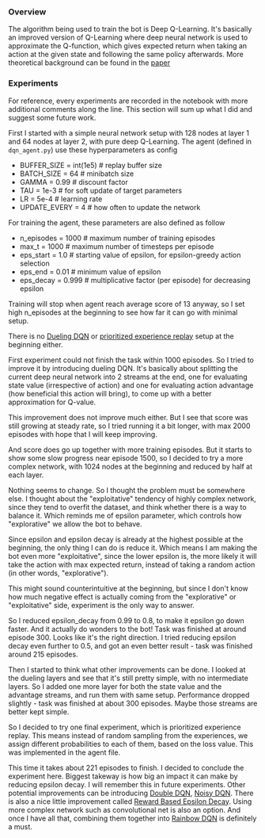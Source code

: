 ### Overview

The algorithm being used to train the bot is Deep Q-Learning. It's basically an improved version of Q-Learning where deep neural network is used to approximate the Q-function, which gives expected return when taking an action at the given state and following the same policy afterwards. More theoretical background can be found in the [paper](https://deepmind.com/research/publications/human-level-control-through-deep-reinforcement-learning) 

### Experiments

For reference, every experiments are recorded in the notebook with more additional comments along the line. This section will sum up what I did and suggest some future work.

First I started with a simple neural network setup with 128 nodes at layer 1 and 64 nodes at layer 2, with pure deep Q-Learning. The agent (defined in `dqn_agent.py`) use these hyperparameters as config

- BUFFER_SIZE = int(1e5)  # replay buffer size
- BATCH_SIZE = 64         # minibatch size
- GAMMA = 0.99            # discount factor
- TAU = 1e-3              # for soft update of target parameters
- LR = 5e-4               # learning rate 
- UPDATE_EVERY = 4        # how often to update the network

For training the agent, these parameters are also defined as follow

- n_episodes = 1000       # maximum number of training episodes
- max_t = 1000            # maximum number of timesteps per episode
- eps_start = 1.0         # starting value of epsilon, for epsilon-greedy action selection
- eps_end = 0.01          # minimum value of epsilon
- eps_decay = 0.999       # multiplicative factor (per episode) for decreasing epsilon

Training will stop when agent reach average score of 13 anyway, so I set high n_episodes at the beginning to see how far it can go with minimal setup.

There is no [Dueling DQN](https://arxiv.org/pdf/1511.06581.pdf) or [prioritized experience replay](https://arxiv.org/abs/1511.05952) setup at the beginning either.

First experiment could not finish the task within 1000 episodes. So I tried to improve it by introducing dueling DQN. It's basically about splitting the current deep neural network into 2 streams at the end, one for evaluating state value (irrespective of action) and one for evaluating action advantage (how beneficial this action will bring), to come up with a better approximation for Q-value.

This improvement does not improve much either. But I see that score was still growing at steady rate, so I tried running it a bit longer, with max 2000 episodes with hope that I will keep improving.

And score does go up together with more training episodes. But it starts to show some slow progress near episode 1500, so I decided to try a more complex network, with 1024 nodes at the beginning and reduced by half at each layer.

Nothing seems to change. So I thought the problem must be somewhere else. I thought about the "exploitative" tendency of highly complex network, since they tend to overfit the dataset, and think whether there is a way to balance it. Which reminds me of epsilon parameter, which controls how "explorative" we allow the bot to behave.

Since epsilon and epsilon decay is already at the highest possible at the beginning, the only thing I can do is reduce it. Which means I am making the bot even more "exploitative", since the lower epsilon is, the more likely it will take the action with max expected return, instead of taking a random action (in other words, "explorative").

This might sound counterintuitive at the beginning, but since I don't know how much negative effect is actually coming from the "explorative" or "exploitative" side, experiment is the only way to answer.

So I reduced epsilon_decay from 0.99 to 0.8, to make it epsilon go down faster. And it actually do wonders to the bot! Task was finished at around episode 300. Looks like it's the right direction. I tried reducing epsilon decay even further to 0.5, and got an even better result - task was finished around 215 episodes.

Then I started to think what other improvements can be done. I looked at the dueling layers and see that it's still pretty simple, with no intermediate layers. So I added one more layer for both the state value and the advantage streams, and run them with same setup. Performance dropped slightly - task was finished at about 300 episodes. Maybe those streams are better kept simple.

So I decided to try one final experiment, which is prioritized experience replay. This means instead of random sampling from the experiences, we assign different probabilities to each of them, based on the loss value. This was implemented in the agent file.

This time it takes about 221 episodes to finish. I decided to conclude the experiment here. Biggest takeway is how big an impact it can make by reducing epsilon decay. I will remember this in future experiments. Other potential improvements can be introducing [Double DQN](https://arxiv.org/pdf/1509.06461.pdf), [Noisy DQN](https://arxiv.org/abs/1706.10295). There is also a nice little improvement called [Reward Based Epsilon Decay](https://arxiv.org/abs/1910.13701). Using more complex network such as convolutional net is also an option. And once I have all that, combining them together into [Rainbow DQN](https://arxiv.org/abs/1710.02298) is definitely a must.





